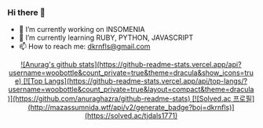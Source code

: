 ### Hi there 👋

<!--
**woobottle/woobottle** is a ✨ _special_ ✨ repository because its `README.md` (this file) appears on your GitHub profile.

Here are some ideas to get you started:

- 🔭 I’m currently working on ...
- 🌱 I’m currently learning ...
- 👯 I’m looking to collaborate on ...
- 🤔 I’m looking for help with ...
- 💬 Ask me about ...
- 📫 How to reach me: ...
- 😄 Pronouns: ...
- ⚡ Fun fact: ...
-->


- 🔭 I’m currently working on INSOMENIA
- 🌱 I’m currently learning RUBY, PYTHON, JAVASCRIPT
- 📫 How to reach me: dkrnfls@gmail.com

<a href="https://github.com/woobottle/github-stats">

 <div style="text-align: center">
![Anurag's github stats](https://github-readme-stats.vercel.app/api?username=woobottle&count_private=true&theme=dracula&show_icons=true)
[![Top Langs](https://github-readme-stats.vercel.app/api/top-langs/?username=woobottle&count_private=true&layout=compact&theme=dracula)](https://github.com/anuraghazra/github-readme-stats)
[![Solved.ac
 프로필](http://mazassumnida.wtf/api/v2/generate_badge?boj=dkrnfls)](https://solved.ac/tjdals1771)
 </div>
